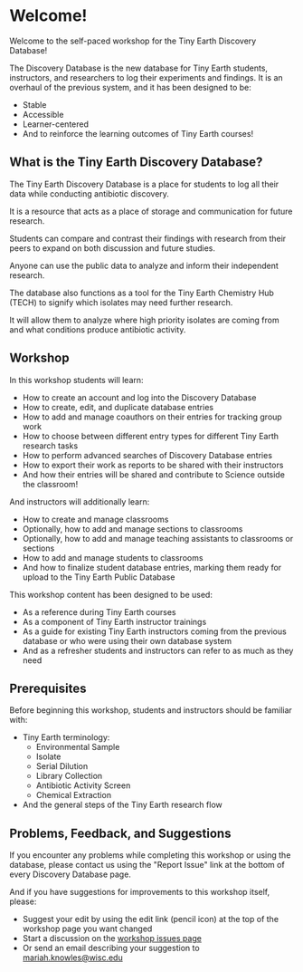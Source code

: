 # Welcome!

Welcome to the self-paced workshop for the Tiny Earth Discovery Database!

The Discovery Database is the new database for Tiny Earth students, instructors, and researchers to log their experiments and findings. It is an overhaul of the previous system, and it has been designed to be:

- Stable
- Accessible
- Learner-centered
- And to reinforce the learning outcomes of Tiny Earth courses!

## What is the Tiny Earth Discovery Database?
  
The Tiny Earth Discovery Database is a place for students to log all their data while conducting antibiotic discovery. 

It is a resource that acts as a place of storage and communication for future research. 

Students can compare and contrast their findings with research from their peers to expand on both discussion and future studies. 
  
Anyone can use the public data to analyze and inform their independent research. 

The database also functions as a tool for the Tiny Earth Chemistry Hub (TECH) to signify which isolates may need further research. 

It will allow them to analyze where high priority isolates are coming from and what conditions produce antibiotic activity. 

## Workshop

In this workshop students will learn:

- How to create an account and log into the Discovery Database
- How to create, edit, and duplicate database entries
- How to add and manage coauthors on their entries for tracking group work
- How to choose between different entry types for different Tiny Earth research tasks
- How to perform advanced searches of Discovery Database entries
- How to export their work as reports to be shared with their instructors
- And how their entries will be shared and contribute to Science outside the classroom!

And instructors will additionally learn:

- How to create and manage classrooms
- Optionally, how to add and manage sections to classrooms
- Optionally, how to add and manage teaching assistants to classrooms or sections
- How to add and manage students to classrooms
- And how to finalize student database entries, marking them ready for upload to the Tiny Earth Public Database

This workshop content has been designed to be used:

- As a reference during Tiny Earth courses
- As a component of Tiny Earth instructor trainings
- As a guide for existing Tiny Earth instructors coming from the previous database or who were using their own database system 
- And as a refresher students and instructors can refer to as much as they need

## Prerequisites

Before beginning this workshop, students and instructors should be familiar with:

- Tiny Earth terminology:
    - Environmental Sample
    - Isolate
    - Serial Dilution
    - Library Collection
    - Antibiotic Activity Screen
    - Chemical Extraction
- And the general steps of the Tiny Earth research flow

## Problems, Feedback, and Suggestions

If you encounter any problems while completing this workshop or using the database, please contact us using the "Report Issue" link at the bottom of every Discovery Database page.

And if you have suggestions for improvements to this workshop itself, please:

- Suggest your edit by using the edit link (pencil icon) at the top of the workshop page you want changed
- Start a discussion on the [workshop issues page](https://github.com/Tiny-Earth/DiscoveryDatabaseWorkshop/issues)
- Or send an email describing your suggestion to mariah.knowles@wisc.edu
